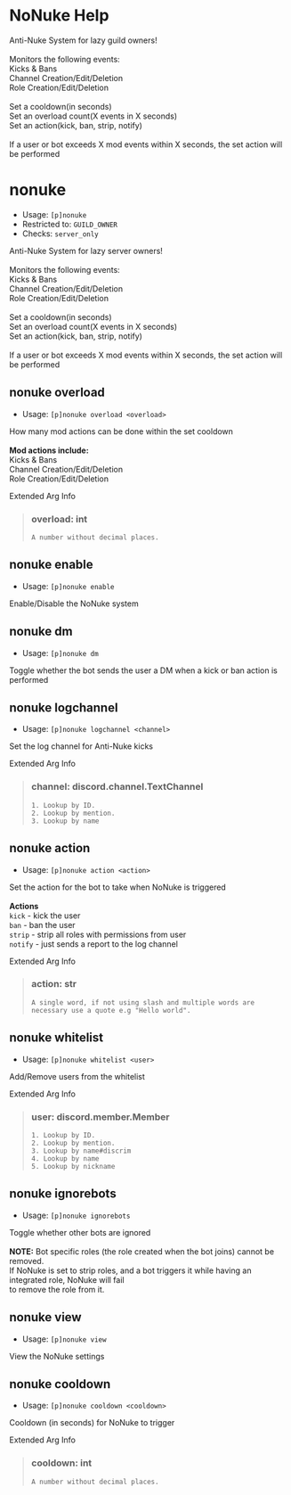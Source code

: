 # NoNuke Help

Anti-Nuke System for lazy guild owners!<br/><br/>Monitors the following events:<br/>Kicks & Bans<br/>Channel Creation/Edit/Deletion<br/>Role Creation/Edit/Deletion<br/><br/>Set a cooldown(in seconds)<br/>Set an overload count(X events in X seconds)<br/>Set an action(kick, ban, strip, notify)<br/><br/>If a user or bot exceeds X mod events within X seconds, the set action will be performed

# nonuke
 - Usage: `[p]nonuke `
 - Restricted to: `GUILD_OWNER`
 - Checks: `server_only`

Anti-Nuke System for lazy server owners!<br/><br/>Monitors the following events:<br/>Kicks & Bans<br/>Channel Creation/Edit/Deletion<br/>Role Creation/Edit/Deletion<br/><br/>Set a cooldown(in seconds)<br/>Set an overload count(X events in X seconds)<br/>Set an action(kick, ban, strip, notify)<br/><br/>If a user or bot exceeds X mod events within X seconds, the set action will be performed

## nonuke overload
 - Usage: `[p]nonuke overload <overload> `

How many mod actions can be done within the set cooldown<br/><br/>**Mod actions include:**<br/>Kicks & Bans<br/>Channel Creation/Edit/Deletion<br/>Role Creation/Edit/Deletion

Extended Arg Info
> ### overload: int
> ```
> A number without decimal places.
> ```
## nonuke enable
 - Usage: `[p]nonuke enable `

Enable/Disable the NoNuke system

## nonuke dm
 - Usage: `[p]nonuke dm `

Toggle whether the bot sends the user a DM when a kick or ban action is performed

## nonuke logchannel
 - Usage: `[p]nonuke logchannel <channel> `

Set the log channel for Anti-Nuke kicks

Extended Arg Info
> ### channel: discord.channel.TextChannel
> 
> 
>     1. Lookup by ID.
>     2. Lookup by mention.
>     3. Lookup by name
> 
>     
## nonuke action
 - Usage: `[p]nonuke action <action> `

Set the action for the bot to take when NoNuke is triggered<br/><br/>**Actions**<br/>`kick` - kick the user<br/>`ban` - ban the user<br/>`strip` - strip all roles with permissions from user<br/>`notify` - just sends a report to the log channel

Extended Arg Info
> ### action: str
> ```
> A single word, if not using slash and multiple words are necessary use a quote e.g "Hello world".
> ```
## nonuke whitelist
 - Usage: `[p]nonuke whitelist <user> `

Add/Remove users from the whitelist

Extended Arg Info
> ### user: discord.member.Member
> 
> 
>     1. Lookup by ID.
>     2. Lookup by mention.
>     3. Lookup by name#discrim
>     4. Lookup by name
>     5. Lookup by nickname
> 
>     
## nonuke ignorebots
 - Usage: `[p]nonuke ignorebots `

Toggle whether other bots are ignored<br/><br/>**NOTE:** Bot specific roles (the role created when the bot joins) cannot be removed.<br/>If NoNuke is set to strip roles, and a bot triggers it while having an integrated role, NoNuke will fail<br/>to remove the role from it.

## nonuke view
 - Usage: `[p]nonuke view `

View the NoNuke settings

## nonuke cooldown
 - Usage: `[p]nonuke cooldown <cooldown> `

Cooldown (in seconds) for NoNuke to trigger

Extended Arg Info
> ### cooldown: int
> ```
> A number without decimal places.
> ```
